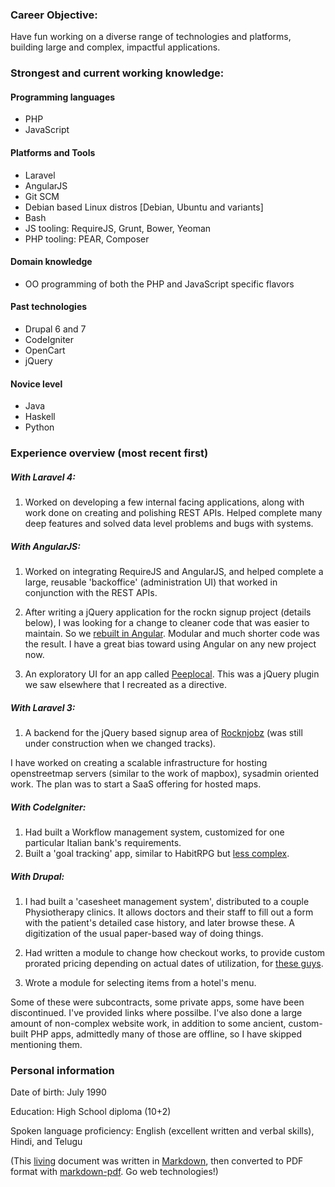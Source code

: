 ### Career Objective:

Have fun working on a diverse range of technologies and platforms, building large and complex, impactful applications.

### Strongest and current working knowledge:
#### Programming languages
+ PHP
+ JavaScript

#### Platforms and Tools
+ Laravel
+ AngularJS
+ Git SCM
+ Debian based Linux distros [Debian, Ubuntu and variants]
+ Bash
+ JS tooling: RequireJS, Grunt, Bower, Yeoman
+ PHP tooling: PEAR, Composer

#### Domain knowledge
+ OO programming of both the PHP and JavaScript specific flavors

#### Past technologies
+ Drupal 6 and 7
+ CodeIgniter
+ OpenCart
+ jQuery

#### Novice level
+ Java
+ Haskell
+ Python

### Experience overview (most recent first)

##### With Laravel 4:
1. Worked on developing a few internal facing applications, along with work done on creating and polishing REST APIs. Helped complete many deep features and solved data level problems and bugs with systems.

##### With AngularJS:
1. Worked on integrating RequireJS and AngularJS, and helped complete a large, reusable 'backoffice' (administration UI) that worked in conjunction with the REST APIs.

2. After writing a jQuery application for the rockn signup project (details below), I was looking for a change to cleaner code that was easier to maintain. So we [rebuilt in Angular](http://signup.rocknjobz.com). Modular and much shorter code was the result. I have a great bias toward using Angular on any new project now.

3. An exploratory UI for an app called [Peeplocal](http://dev.peeplocal.com/). This was a jQuery plugin we saw elsewhere that I recreated as a directive.

##### With Laravel 3:

1. A backend for the jQuery based signup area of [Rocknjobz](http://dev.rocknjobz.com/signup/) (was still under construction when we changed tracks).

I have worked on creating a scalable infrastructure for hosting openstreetmap servers (similar to the work of mapbox), sysadmin oriented work. The plan was to start a SaaS offering for hosted maps.

##### With CodeIgniter:

1. Had built a Workflow management system, customized for one particular Italian bank's requirements.
2. Built a 'goal tracking' app, similar to HabitRPG but [less complex](http://achieve.joosab.com/).

##### With Drupal:

1. I had built a 'casesheet management system', distributed to a couple Physiotherapy clinics. It allows doctors and their staff to fill out a form with the patient's detailed case history, and later browse these. A digitization of the usual paper-based way of doing things.
2. Had written a module to change how checkout works, to provide custom prorated pricing depending on actual dates of utilization, for [these guys](http://cloudvirtualoffice.com).

3. Wrote a module for selecting items from a hotel's menu.

Some of these were subcontracts, some private apps, some have been discontinued. I've provided links where possilbe. I've also done a large amount of non-complex website work, in addition to some ancient, custom-built PHP apps, admittedly many of those are offline, so I have skipped mentioning them.

### Personal information
Date of birth: July 1990

Education: High School diploma (10+2)

Spoken language proficiency: English (excellent written and verbal skills), Hindi, and Telugu

(This [living](http://github.com/adityamenon/resume) document was written in [Markdown](http://daringfireball.net/projects/markdown/), then converted to PDF format with [markdown-pdf](https://npmjs.org/package/markdown-pdf). Go web technologies!)
